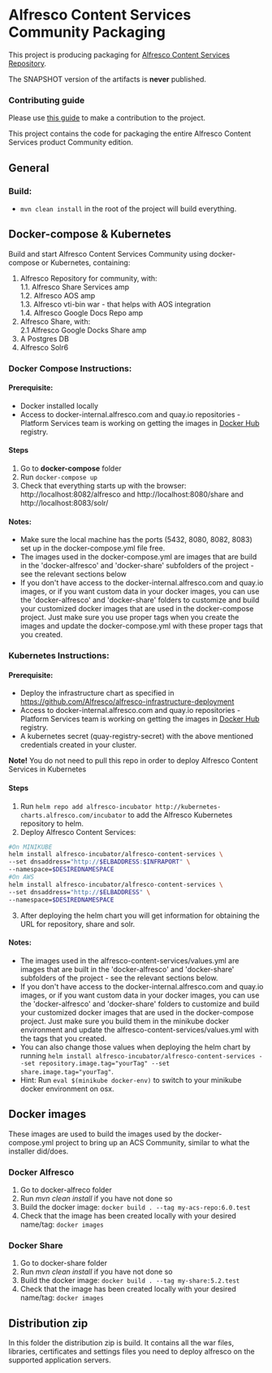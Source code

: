 
# Alfresco Content Services Community Packaging
This project is producing packaging for [Alfresco Content Services Repository](https://community.alfresco.com/docs/DOC-6385-project-overview-repository).

The SNAPSHOT version of the artifacts is **never** published.

### Contributing guide
Please use [this guide](CONTRIBUTING.md) to make a contribution to the project.

This project contains the code for packaging the entire Alfresco Content Services product Community edition.

## General
### Build:
* ```mvn clean install``` in the root of the project will build everything.

## Docker-compose & Kubernetes
Build and start Alfresco Content Services Community using docker-compose or Kubernetes, containing:
1. Alfresco Repository for community, with:  
1.1. Alfresco Share Services amp  
1.2. Alfresco AOS amp  
1.3. Alfresco vti-bin war - that helps with AOS integration  
1.4. Alfresco Google Docs Repo amp  
2. Alfresco Share, with:  
2.1 Alfresco Google Docks Share amp  
3. A Postgres DB  
4. Alfresco Solr6  

### Docker Compose Instructions:
#### Prerequisite: 
* Docker installed locally 
* Access to docker-internal.alfresco.com and quay.io repositories - Platform Services team is working on getting the images in [Docker Hub](https://hub.docker.com/u/alfresco/) registry.

#### Steps
1. Go to **docker-compose** folder
2. Run ```docker-compose up``` 
3. Check that everything starts up with the browser: http://localhost:8082/alfresco and http://localhost:8080/share and http://localhost:8083/solr/

#### Notes:
* Make sure the local machine has the ports (5432, 8080, 8082, 8083) set up in the docker-compose.yml file free.
* The images used in the docker-compose.yml are images that are build in the 'docker-alfresco' and 'docker-share' subfolders of the project - see the relevant sections below
* If you don't have access to the docker-internal.alfresco.com and quay.io images, or if you want custom data in your docker images, you can use the 'docker-alfresco' and 'docker-share' folders to customize and build your customized docker images that are used in the docker-compose project. Just make sure you use proper tags when you create the images and update the docker-compose.yml with these proper tags that you created.

### Kubernetes Instructions:
#### Prerequisite: 
* Deploy the infrastructure chart as specified in https://github.com/Alfresco/alfresco-infrastructure-deployment
* Access to docker-internal.alfresco.com and quay.io repositories - Platform Services team is working on getting the images in [Docker Hub](https://hub.docker.com/u/alfresco/) registry.
* A kubernetes secret (quay-registry-secret) with the above mentioned credentials created in your cluster.

**Note!** You do not need to pull this repo in order to deploy Alfresco Content Services in Kubernetes

#### Steps
1. Run ```helm repo add alfresco-incubator http://kubernetes-charts.alfresco.com/incubator``` to add the Alfresco Kubernetes repository to helm.
2. Deploy Alfresco Content Services:

```bash
#On MINIKUBE
helm install alfresco-incubator/alfresco-content-services \
--set dnsaddress="http://$ELBADDRESS:$INFRAPORT" \
--namespace=$DESIREDNAMESPACE
#On AWS
helm install alfresco-incubator/alfresco-content-services \
--set dnsaddress="http://$ELBADDRESS" \
--namespace=$DESIREDNAMESPACE
``` 

3. After deploying the helm chart you will get information for obtaining the URL for repository, share and solr.

#### Notes:

* The images used in the alfresco-content-services/values.yml are images that are built in the 'docker-alfresco' and 'docker-share' subfolders of the project - see the relevant sections below.
* If you don't have access to the docker-internal.alfresco.com and quay.io images, or if you want custom data in your docker images, you can use the 'docker-alfresco' and 'docker-share' folders to customize and build your customized docker images that are used in the docker-compose project. Just make sure you build them in the minikube docker environment and update the alfresco-content-services/values.yml with the tags that you created.
* You can also change those values when deploying the helm chart by running ```helm install alfresco-incubator/alfresco-content-services --set repository.image.tag="yourTag" --set share.image.tag="yourTag"```.
* Hint: Run  ```eval $(minikube docker-env)``` to switch to your minikube docker environment on osx.

## Docker images
These images are used to build the images used by the docker-compose.yml project to bring up an ACS Community, similar to what the installer did/does.  

### Docker Alfresco
1. Go to docker-alfreco folder
2. Run *mvn clean install* if you have not done so
3. Build the docker image: ```docker build . --tag my-acs-repo:6.0.test```
4. Check that the image has been created locally with your desired name/tag: ```docker images```

### Docker Share
1. Go to docker-share folder
2. Run *mvn clean install* if you have not done so
3. Build the docker image: ```docker build . --tag my-share:5.2.test```
4. Check that the image has been created locally with your desired name/tag: ```docker images```


## Distribution zip

In this folder the distribution zip is build. It contains all the war files, libraries, certificates and settings files you need to deploy alfresco on the supported application servers.


